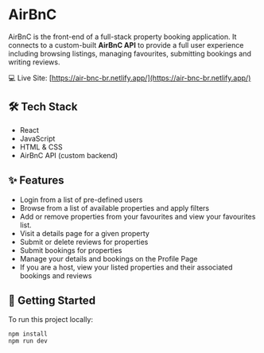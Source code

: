 # AirBnC

AirBnC is the front-end of a full-stack property booking application. It connects to a custom-built **AirBnC API** to provide a full user experience including browsing listings, managing favourites, submitting bookings and writing reviews.

💻 Live Site: [https://air-bnc-br.netlify.app/](https://air-bnc-br.netlify.app/)

## 🛠️ Tech Stack

* React
* JavaScript
* HTML & CSS
* AirBnC API (custom backend)

## ✨ Features
* Login from a list of pre-defined users
* Browse from a list of available properties and apply filters
* Add or remove properties from your favourites and view your favourites list.
* Visit a details page for a given property
* Submit or delete reviews for properties
* Submit bookings for properties
* Manage your details and bookings on the Profile Page
* If you are a host, view your listed properties and their associated bookings and reviews

## 🚀 Getting Started

To run this project locally:
```
npm install
npm run dev
```